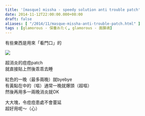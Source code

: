 ```yaml
---
title: '[masque] missha - speedy solution anti trouble patch'
date: 2014-11-12T22:00:00.000+08:00
draft: false
aliases: [ "/2014/11/masque-missha-anti-trouble-patch.html" ]
tags : [glamorous - 保養おたく, glamorous - 面膜魂]
---
```


有些東西是用來「看門口」的  

![](/images/misshapatch.jpg)

超消炎的痘痘patch  
就直接貼上然後乖乖去睡  
  
紅色的一晚（最多兩晚）就byebye  
有黃點在中的（嘔）通常一晚就爆頭（超嘔）  
然後再用多一兩晚消炎就OK  
  
大大塊，令痘痘患處不會蔓延  
超好用呢～（心）
